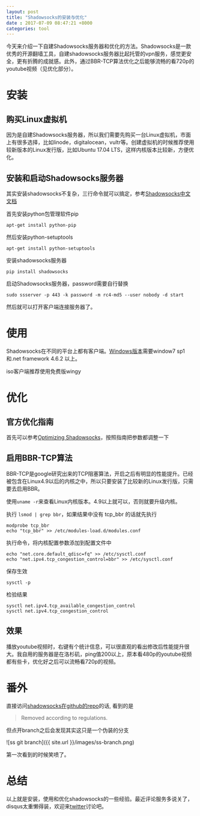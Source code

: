 ```yaml
---
layout: post
title: "Shadowsocks的安装与优化"
date : 2017-07-09 08:47:21 +8000
categories: tool
---
```


今天来介绍一下自建Shadowsocks服务器和优化的方法。Shadowsocks是一款优秀的开源翻墙工具，自建shadowsocks服务器比起托管的vpn服务，感觉更安全，更有折腾的成就感。此外，通过BBR-TCP算法优化之后能够流畅的看720p的youtube视频（见优化部分）。

# 安装

## 购买Linux虚拟机

因为是自建Shadowsocks服务器，所以我们需要先购买一台Linux虚拟机，市面上有很多选择，比如linode，digitalocean，vultr等。创建虚拟机的时候推荐使用较新版本的Linux发行版，比如Ubuntu 17.04 LTS，这样内核版本比较新，方便优化。

## 安装和启动Shadowsocks服务器

其实安装shadowsocks不复杂，三行命令就可以搞定，参考[Shadowsocks中文文档](https://github.com/shadowsocks/shadowsocks/wiki/Shadowsocks-%E4%BD%BF%E7%94%A8%E8%AF%B4%E6%98%8E)

首先安装python包管理软件pip

	apt-get install python-pip

然后安装python-setuptools

	apt-get install python-setuptools

安装shadowsocks服务器

	pip install shadowsocks

启动Shadowsocks服务器，password需要自行替换

	sudo ssserver -p 443 -k password -m rc4-md5 --user nobody -d start

然后就可以打开客户端连接服务器了。

# 使用

Shadowsocks在不同的平台上都有客户端。[Windows版本](https://github.com/shadowsocks/shadowsocks-windows)需要window7 sp1和.net framework 4.6.2 以上。

iso客户端推荐使用免费版wingy

# 优化

## 官方优化指南

首先可以参考[Optimizing Shadowsocks](https://github.com/shadowsocks/shadowsocks/wiki/Optimizing-Shadowsocks)，按照指南把参数都调整一下

## 启用BBR-TCP算法

BBR-TCP是google研究出来的TCP阻塞算法，开启之后有明显的性能提升。已经被包含在Linux4.9以后的内核之中，所以只要安装了比较新的Linux发行版，只需要去启用BBR。

使用`uname -r`来查看Linux内核版本。4.9以上就可以，否则就要升级内核。

执行 `lsmod | grep bbr`，如果结果中没有 tcp_bbr 的话就先执行

	modprobe tcp_bbr
	echo "tcp_bbr" >> /etc/modules-load.d/modules.conf

执行命令，将内核配置参数添加到配置文件中

	echo "net.core.default_qdisc=fq" >> /etc/sysctl.conf
	echo "net.ipv4.tcp_congestion_control=bbr" >> /etc/sysctl.conf

保存生效

	sysctl -p

检验结果

	sysctl net.ipv4.tcp_available_congestion_control
	sysctl net.ipv4.tcp_congestion_control

## 效果

播放youtube视频时，右键有个统计信息，可以很直观的看出修改后性能提升很大。我自用的服务器是在洛杉矶，ping值200以上，原本看480p的youtube视频都有些卡，优化好之后可以流畅看720p的视频。

# 番外

直接访问[shadowsocks在github的repo](https://github.com/shadowsocks/shadowsocks)的话, 看到的是

> Removed according to regulations.

但点开branch之后会发现其实这只是一个伪装的分支

![ss git branch]({{ site.url }}/images/ss-branch.png)

第一次看到的时候笑喷了。

# 总结

以上就是安装，使用和优化shadowsocks的一些经验。最近评论服务多说关了，disqus太重懒得装，欢迎来[twitter](https://twitter.com/pp2moonbird/status/883884549922365440)讨论吧。
